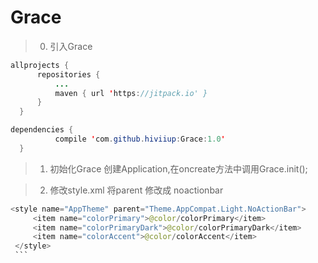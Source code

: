 # Grace
>0. 引入Grace

  ```java
  allprojects {
		repositories {
			...
			maven { url 'https://jitpack.io' }
		}
	}
  
  ```
  
  ```java
  dependencies {
	        compile 'com.github.hiviiup:Grace:1.0'
	}
  ```
>1. 初始化Grace
  创建Application,在oncreate方法中调用Grace.init();
  
>2. 修改style.xml
  将parent 修改成 noactionbar
   ```java
   <style name="AppTheme" parent="Theme.AppCompat.Light.NoActionBar"> 
        <item name="colorPrimary">@color/colorPrimary</item> 
        <item name="colorPrimaryDark">@color/colorPrimaryDark</item> 
        <item name="colorAccent">@color/colorAccent</item> 
	</style>
    ```
    

